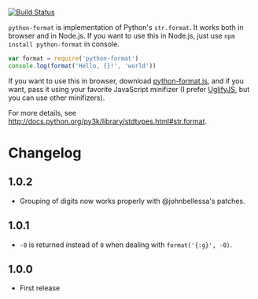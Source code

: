 [![Build Status](https://secure.travis-ci.org/xfix/python-format.png?branch=master)](http://travis-ci.org/xfix/python-format) 

`python-format` is implementation of Python's `str.format`. It works
both in browser and in Node.js. If you want to use this in Node.js,
just use `npm install python-format` in console.

```javascript
var format = require('python-format')
console.log(format('Hello, {}!', 'world'))
```

If you want to use this in browser, download
[python-format.js](https://raw.github.com/xfix/python-format/master/lib/python-format.js),
and if you want, pass it using your favorite JavaScript minifizer (I prefer
[UglifyJS](http://lisperator.net/uglifyjs/), but you can use other
minifizers).

For more details, see <http://docs.python.org/py3k/library/stdtypes.html#str.format>.

# Changelog
## 1.0.2
* Grouping of digits now works properly with @johnbellessa's patches.

## 1.0.1
* `-0` is returned instead of `0` when dealing with `format('{:g}', -0)`.

## 1.0.0
* First release
